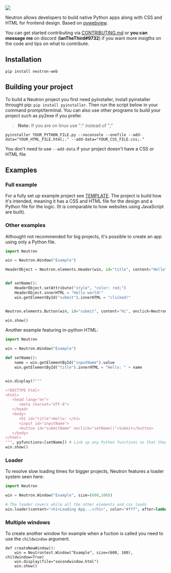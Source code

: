 ![](https://i.ibb.co/wC9LxYw/Neutron-nobg.png)

Neutron allows developers to build native Python apps along with CSS and HTML for frontend design. Based on [pywebview](https://github.com/r0x0r/pywebview).

You can get started contributing via [CONTRIBUTING.md](https://github.com/IanTerzo/Neutron/blob/main/CONTRIBUTING.md) or **you can message me** on discord (**IanTheThird#9732**) if you want more insigths on the code and tips on what to contribute. 
## Installation

```
pip install neutron-web
```

## Building your project

To build a Neutron project you first need pyinstaller, install pyinstaller throught pip: `pip install pyinstaller`. Then run the script below in your command prompt/terminal. You can also use other programs to build your project such as py2exe if you prefer.

> **Note:** If you are on linux use ":" instead of ";"
```
pyinstaller YOUR_PYTHON_FILE.py --noconsole --onefile --add-data="YOUR_HTML_FILE.html;." --add-data="YOUR_CSS_FILE.css;."
```

You don't need to use `--add-data` if your project doesn't have a CSS or HTML file

## Examples

### Full example

For a fully set up example project see [TEMPLATE](https://github.com/IanTerzo/Neutron/tree/main/TEMPLATE). The project is build how it's intended, meaning it has a CSS and HTML file for the design and a Python file for the logic. (It is comparable to how websites using JavaScript are built).

### Other examples

Althought not recommended for big projects, it's possible to create an app using only a Python file.
```py
import Neutron

win = Neutron.Window("Example")

HeaderObject = Neutron.elements.Header(win, id="title", content="Hello")


def setName():
    HeaderObject.setAttribute("style", "color: red;")
    HeaderObject.innerHTML = "Hello world!"
    win.getElementById("submit").innerHTML = "clicked!"


Neutron.elements.Button(win, id="submit", content="Hi", onclick=Neutron.event(setName))

win.show()
```

Another example featuring in-python HTML:
```py
import Neutron

win = Neutron.Window("Example")

def setName():
    name = win.getElementById("inputName").value
    win.getElementById("title").innerHTML = "Hello: " + name


win.display(f"""

<!DOCTYPE html>
<html>
   <head lang="en">
      <meta charset="UTF-8">
   </head>
   <body>
      <h1 id="title">Hello: </h1>
      <input id="inputName">
      <button id="submitName" onclick="setName()">Submit</button>
   </body>
</html>
""", pyfunctions=[setName]) # Link up any Python functions so that they can be used inside the HTML
win.show()
```
### Loader 

To resolve slow loading times for bigger projects, Neutron features a loader system seen here:
```py
import Neutron

win = Neutron.Window("Example", size=(600,100))

# The loader covers while all the other elements and css loads
win.loader(content="<h1>Loading App...</h1>", color="#fff", after=lambda: win.toggle_fullscreen())

```
### Multiple windows

To create another window for example when a fuction is called you need to use the `childwindow` argument. 
```
def createNewWindow():
    win = Neutrontest.Window("Example", size=(600, 100), childwindow=True)
    win.display(file="secondwindow.html")
    win.show()
```
